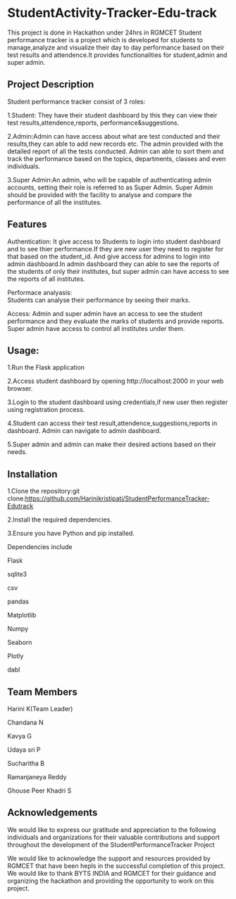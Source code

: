 # StudentActivity-Tracker-Edu-track
This project is done in Hackathon under 24hrs in RGMCET  Student performance tracker is a project which is developed for students to manage,analyze and visualize their day to day performance based on their test results and attendence.It provides functionalities for student,admin and super admin.
## Project Description

Student performance tracker consist of 3 roles:


1.Student: They have their student dashboard by this they can view their test results,attendence,reports, performance&suggestions.

2.Admin:Admin can have access about what are test conducted and their results,they can able to add new records etc.
The admin provided with the detailed report of all the tests conducted. Admin can able to sort them and track the performance based on the topics, departments, classes and even individuals.

3.Super Admin:An admin, who will be capable of authenticating admin accounts, setting their role is referred to as Super Admin.
 Super Admin should be provided with the facility to analyse and compare the performance of all the institutes.
 
 ## Features
Authentication:
It give access to Students to login into student dashboard and to see thier performance.If they are new user they need to register for that based on the student_id.
And give access for admins to login into admin dashboard.In admin dashboard they can able to see the reports of the students of only their institutes, but super admin can have access to see the reports of all institutes.

Performace analyasis:  
Students can analyse their performance  by seeing their marks.

Access:
Admin and super admin have an access to see the student performance and they evaluate the marks of students and provide reports.
Super admin have access to control all institutes under  them.

## Usage:
1.Run the Flask application

2.Access student dashboard  by opening http://localhost:2000 in your web browser.

3.Login to the student dashboard using credentials,if new user then register using registration process.

4.Student can access their test result,attendence,suggestions,reports in dashboard.
Admin can navigate to admin dashboard.

5.Super admin and admin can make their desired actions based on their needs.

## Installation
1.Clone the repository:git clone:https://github.com/Harinikristipati/StudentPerformanceTracker-Edutrack

2.Install the required dependencies. 

3.Ensure you have Python and pip installed.

Dependencies include

Flask

sqlite3

csv

pandas

Matplotlib

Numpy

Seaborn

Plotly

dabl

## Team Members
Harini K(Team Leader)

Chandana N

Kavya G

Udaya sri P

Sucharitha B

Ramanjaneya Reddy

Ghouse Peer Khadri S

## Acknowledgements
We would like to express our gratitude and appreciation to the following individuals and organizations for their valuable contributions and support throughout the development of the StudentPerformanceTracker Project

We would like to acknowledge the support and resources provided by RGMCET that have been hepls in the successful completion of this project.
We would like to thank BYTS INDIA and RGMCET for their guidance and organizing the hackathon and providing the opportunity to work on this project.
